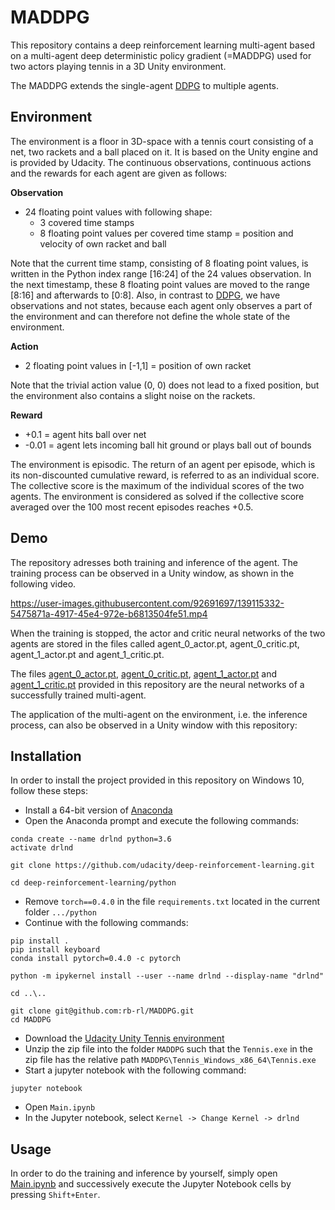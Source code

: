 # MADDPG
This repository contains a deep reinforcement learning multi-agent based on a multi-agent deep deterministic policy gradient (=MADDPG) used for two actors playing tennis in a 3D Unity environment.

The MADDPG extends the single-agent [DDPG](https://github.com/rb-rl/DDPG) to multiple agents.

## Environment

The environment is a floor in 3D-space with a tennis court consisting of a net, two rackets and a ball placed on it. It is based on the Unity engine and is provided by Udacity. The continuous observations, continuous actions and the rewards for each agent are given as follows:

**Observation**

- 24 floating point values with following shape:  
  - 3 covered time stamps
  - 8 floating point values per covered time stamp = position and velocity of own racket and ball  

Note that the current time stamp, consisting of 8 floating point values, is written in the Python index range [16:24] of the 24 values observation. In the next timestamp, these 8 floating point values are moved to the range [8:16] and afterwards to [0:8]. Also, in contrast to [DDPG](https://github.com/rb-rl/DDPG/blob/main/README.md), we have observations and not states, because each agent only observes a part of the environment and can therefore not define the whole state of the environment. 

**Action**

- 2 floating point values in [-1,1] = position of own racket

Note that the trivial action value (0, 0) does not lead to a fixed position, but the environment also contains a slight noise on the rackets.

**Reward**

- +0.1  = agent hits ball over net
- -0.01 = agent lets incoming ball hit ground or plays ball out of bounds

The environment is episodic. The return of an agent per episode, which is its non-discounted cumulative reward, is referred to as an individual score. The collective score is the maximum of the individual scores of the two agents. The environment is considered as solved if the collective score averaged over the 100 most recent episodes reaches +0.5.

## Demo

The repository adresses both training and inference of the agent. The training process can be observed in a Unity window, as shown in the following video.

https://user-images.githubusercontent.com/92691697/139115332-5475871a-4917-45e4-972e-b6813504fe51.mp4

When the training is stopped, the actor and critic neural networks of the two agents are stored in the files called agent_0_actor.pt, agent_0_critic.pt, agent_1_actor.pt and agent_1_critic.pt.

The files [agent_0_actor.pt](agent_0_actor.pt), [agent_0_critic.pt](agent_0_critic.pt), [agent_1_actor.pt](agent_1_actor.pt) and [agent_1_critic.pt](agent_1_critic.pt) provided in this repository are the neural networks of a successfully trained multi-agent.

The application of the multi-agent on the environment, i.e. the inference process, can also be observed in a Unity window with this repository:



## Installation

In order to install the project provided in this repository on Windows 10, follow these steps:

- Install a 64-bit version of [Anaconda](https://anaconda.cloud/installers)
- Open the Anaconda prompt and execute the following commands:
```
conda create --name drlnd python=3.6
activate drlnd

git clone https://github.com/udacity/deep-reinforcement-learning.git

cd deep-reinforcement-learning/python
```
- Remove `torch==0.4.0` in the file `requirements.txt` located in the current folder `.../python`
- Continue with the following commands:
```
pip install .
pip install keyboard
conda install pytorch=0.4.0 -c pytorch

python -m ipykernel install --user --name drlnd --display-name "drlnd"

cd ..\..

git clone git@github.com:rb-rl/MADDPG.git
cd MADDPG
```
- Download the [Udacity Unity Tennis environment](https://s3-us-west-1.amazonaws.com/udacity-drlnd/P3/Tennis/Tennis_Windows_x86_64.zip)
- Unzip the zip file into the folder `MADDPG` such that the `Tennis.exe` in the zip file has the relative path `MADDPG\Tennis_Windows_x86_64\Tennis.exe`
- Start a jupyter notebook with the following command:
```
jupyter notebook
```
- Open `Main.ipynb`
- In the Jupyter notebook, select `Kernel -> Change Kernel -> drlnd`

## Usage

In order to do the training and inference by yourself, simply open [Main.ipynb](Main.ipynb) and successively execute the Jupyter Notebook cells by pressing `Shift+Enter`.
